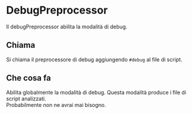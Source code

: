 # DebugPreprocessor

Il debugPreprocessor abilita la modalità di debug.

## Chiama

Si chiama il preprocessore di debug aggiungendo `#debug` al file di script.

## Che cosa fa

Abilita globalmente la modalità di debug. Questa modalità produce i file di script analizzati.  
Probabilmente non ne avrai mai bisogno.